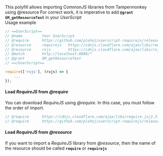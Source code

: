 This polyfill allows importing CommonJS libraries from Tampermonkey using @resource
For correct work, it is imperative to add **`@grant GM_getResourceText`** in your _UserScript_  
Usage example
```js
// ==UserScript==
// @name         Your UserScript
// @require      https://github.com/plohoj/userscript-requirejs/releases/download/0.0.1/userscript-require.js
// @resource     requirejs   https://cdnjs.cloudflare.com/ajax/libs/require.js/2.3.6/require.js
// @resource     rxjs        https://cdnjs.cloudflare.com/ajax/libs/rxjs/6.3.3/rxjs.umd.js
// @match        http://localhost:8080/*
// @grant        GM_getResourceText
// ==/UserScript==

require(['rxjs'], (rxjs) => {
    ...
});
```
#### Load _RequireJS_ from _@require_
You can download _RequireJS_ using _@require_. In this case, you must follow the order of import.
```js
// @require      https://cdnjs.cloudflare.com/ajax/libs/require.js/2.3.6/require.js
// @require      https://github.com/plohoj/userscript-requirejs/releases/download/0.0.1/userscript-require.js
```
#### Load _RequireJS_ from _@resource_
If you want to import a _RequireJS_ library from _@resource_, then the name of the resource should be called **`require`** or **`requirejs`**